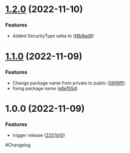 # [1.2.0](https://github.com/Safe-Security/signal/compare/v1.1.0...v1.2.0) (2022-11-10)


### Features

* Added SecurityType ueba to ([f8b8ad9](https://github.com/Safe-Security/signal/commit/f8b8ad9e9fc67dae37d2dba8f0a9bfb4b673f044))

# [1.1.0](https://github.com/Safe-Security/signal/compare/v1.0.0...v1.1.0) (2022-11-09)


### Features

* Change package name from private to public ([06f8fff](https://github.com/Safe-Security/signal/commit/06f8fff620c5099299791e6d1eb8ddd104a37174))
* fixing package name ([e8ef55d](https://github.com/Safe-Security/signal/commit/e8ef55dcd4b5009c88de97571c905cce8c7ff133))

# 1.0.0 (2022-11-09)


### Features

* trigger release ([2257b10](https://github.com/Safe-Security/signal/commit/2257b106132ffc2e8a222289cff8157385b46c19))

#Changelog
